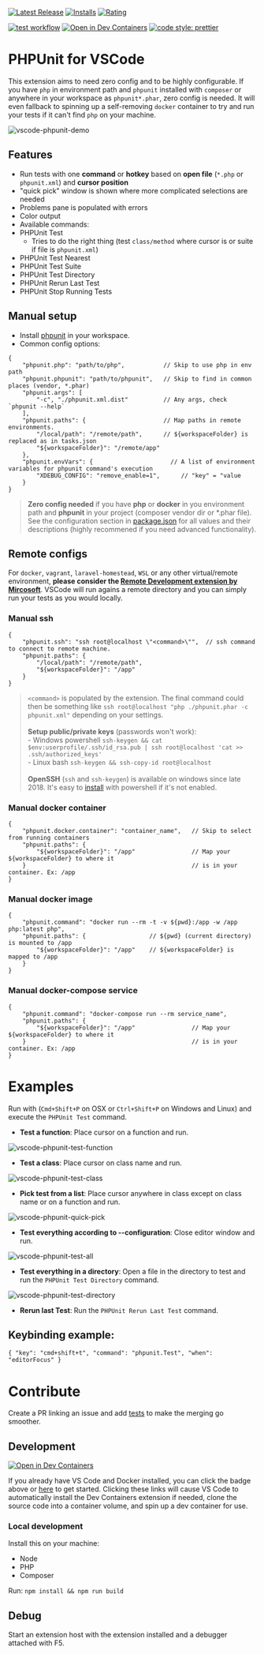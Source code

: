 [![Latest Release](https://vsmarketplacebadges.dev/version-short/emallin.phpunit.svg)](https://marketplace.visualstudio.com/items?itemName=emallin.phpunit)
[![Installs](https://vsmarketplacebadges.dev/installs-short/emallin.phpunit.svg)](https://marketplace.visualstudio.com/items?itemName=emallin.phpunit)
[![Rating](https://vsmarketplacebadges.dev/rating-short/emallin.phpunit.svg)](https://marketplace.visualstudio.com/items?itemName=emallin.phpunit)

[![test workflow](https://github.com/elonmallin/vscode-phpunit/actions/workflows/test.yml/badge.svg)](https://github.com/elonmallin/vscode-phpunit/actions/workflows/test.yml)
[![Open in Dev Containers](https://img.shields.io/static/v1?label=Dev%20Containers&message=Open&color=blue&logo=visualstudiocode)](https://vscode.dev/redirect?url=vscode://ms-vscode-remote.remote-containers/cloneInVolume?url=https://github.com/elonmallin/vscode-phpunit)
[![code style: prettier](https://img.shields.io/badge/code_style-prettier-ff69b4.svg?style=flat-round)](https://github.com/prettier/prettier)

# PHPUnit for VSCode

This extension aims to need zero config and to be highly configurable. If you have `php` in environment path and `phpunit` installed with `composer` or anywhere in your workspace as `phpunit*.phar`, zero config is needed. It will even fallback to spinning up a self-removing `docker` container to try and run your tests if it can't find `php` on your machine.

![vscode-phpunit-demo](images/vscode-phpunit-demo-with-codelens.gif)

## Features

- Run tests with one **command** or **hotkey** based on **open file** (`*.php` or `phpunit.xml`) and **cursor position**
- "quick pick" window is shown where more complicated selections are needed
- Problems pane is populated with errors
- Color output
- Available commands:
- PHPUnit Test
  - Tries to do the right thing (test `class/method` where cursor is or suite if file is `phpunit.xml`)
- PHPUnit Test Nearest
- PHPUnit Test Suite
- PHPUnit Test Directory
- PHPUnit Rerun Last Test
- PHPUnit Stop Running Tests

## Manual setup

- Install [phpunit](https://phpunit.de/) in your workspace.
- Common config options:
```json5
{
    "phpunit.php": "path/to/php",           // Skip to use php in env path
    "phpunit.phpunit": "path/to/phpunit",   // Skip to find in common places (vendor, *.phar)
    "phpunit.args": [
        "-c", "./phpunit.xml.dist"          // Any args, check `phpunit --help`
    ],
    "phpunit.paths": {                      // Map paths in remote environments.
        "/local/path": "/remote/path",      // ${workspaceFolder} is replaced as in tasks.json
        "${workspaceFolder}": "/remote/app"
    },
    "phpunit.envVars": {                      // A list of environment variables for phpunit command's execution
        "XDEBUG_CONFIG": "remove_enable=1",      // "key" = "value
    }
}
```

> **Zero config needed** if you have **php** or **docker** in you environment path and **phpunit** in your project (composer vendor dir or *.phar file).
See the configuration section in [package.json](package.json) for all values and their descriptions (highly recommened if you need advanced functionality).

## Remote configs

For `docker`, `vagrant`, `laravel-homestead`, `WSL` or any other virtual/remote environment, **please consider the [Remote Development extension by Mircosoft](https://marketplace.visualstudio.com/items?itemName=ms-vscode-remote.vscode-remote-extensionpack)**. VSCode will run agains a remote directory and you can simply run your tests as you would locally.

### Manual ssh

```json5
{
    "phpunit.ssh": "ssh root@localhost \"<command>\"",  // ssh command to connect to remote machine.
    "phpunit.paths": {
        "/local/path": "/remote/path",
        "${workspaceFolder}": "/app"
    }
}
```

> `<command>` is populated by the extension. The final command could then be something like `ssh root@localhost "php ./phpunit.phar -c phpunit.xml"` depending on your settings.<br><br>
**Setup public/private keys** (passwords won't work):<br>  - Windows powershell `ssh-keygen && cat $env:userprofile/.ssh/id_rsa.pub | ssh root@localhost 'cat >> .ssh/authorized_keys'`<br>  - Linux bash `ssh-keygen && ssh-copy-id root@localhost`<br><br>
**OpenSSH** (`ssh` and `ssh-keygen`) is available on windows since late 2018. It's easy to [install](https://docs.microsoft.com/en-us/windows-server/administration/openssh/openssh_install_firstuse) with powershell if it's not enabled.

### Manual docker container

```json5
{
    "phpunit.docker.container": "container_name",   // Skip to select from running containers
    "phpunit.paths": {
        "${workspaceFolder}": "/app"                // Map your ${workspaceFolder} to where it
    }                                               // is in your container. Ex: /app
}
```

### Manual docker image

```json5
{
    "phpunit.command": "docker run --rm -t -v ${pwd}:/app -w /app php:latest php",
    "phpunit.paths": {                  // ${pwd} (current directory) is mounted to /app
        "${workspaceFolder}": "/app"    // ${workspaceFolder} is mapped to /app
    }
}
```

### Manual docker-compose service

```json5
{
    "phpunit.command": "docker-compose run --rm service_name",
    "phpunit.paths": {
        "${workspaceFolder}": "/app"                // Map your ${workspaceFolder} to where it
    }                                               // is in your container. Ex: /app
}
```

# Examples

Run with (`Cmd+Shift+P` on OSX or `Ctrl+Shift+P` on Windows and Linux) and execute the `PHPUnit Test` command.
- **Test a function**: Place cursor on a function and run.

![vscode-phpunit-test-function](images/vscode-phpunit-test-function.gif)

- **Test a class**: Place cursor on class name and run.

![vscode-phpunit-test-class](images/vscode-phpunit-test-class.gif)

- **Pick test from a list**: Place cursor anywhere in class except on class name or on a function and run.

![vscode-phpunit-quick-pick](images/vscode-phpunit-quick-pick.gif)

- **Test everything according to --configuration**: Close editor window and run.

![vscode-phpunit-test-all](images/vscode-phpunit-test-all.gif)

- **Test everything in a directory**: Open a file in the directory to test and run the `PHPUnit Test Directory` command.

![vscode-phpunit-test-directory](images/vscode-phpunit-test-directory.gif)

- **Rerun last Test**: Run the `PHPUnit Rerun Last Test` command.

## Keybinding example:

```json5
{ "key": "cmd+shift+t", "command": "phpunit.Test", "when": "editorFocus" }
```

# Contribute

Create a PR linking an issue and add [tests](src/test/suite/extension.test.ts) to make the merging go smoother.

## Development

[![Open in Dev Containers](https://img.shields.io/static/v1?label=Dev%20Containers&message=Open&color=blue&logo=visualstudiocode)](https://vscode.dev/redirect?url=vscode://ms-vscode-remote.remote-containers/cloneInVolume?url=https://github.com/elonmallin/vscode-phpunit)

If you already have VS Code and Docker installed, you can click the badge above or [here](https://vscode.dev/redirect?url=vscode://ms-vscode-remote.remote-containers/cloneInVolume?url=https://github.com/microsoft/vscode-remote-try-java) to get started. Clicking these links will cause VS Code to automatically install the Dev Containers extension if needed, clone the source code into a container volume, and spin up a dev container for use.

### Local development

Install this on your machine:
- Node
- PHP
- Composer

Run:
`npm install && npm run build`

## Debug
Start an extension host with the extension installed and a debugger attached with F5.
